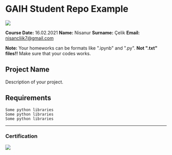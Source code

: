 # GAIH Student Repo Example
![](img/logo.png)

**Course Date:** 16.02.2021
**Name:** Nisanur
**Surname:** Çelik
**Email:** nisancliik7@gmail.com

**Note:** Your homeworks can be formats like ".ipynb" and ".py". **Not ".txt" files!!** Make sure that your codes works.  

## Project Name
Description of your project.

## Requirements
```
Some python libraries
Some python libraries
Some python libraries
```
---

### Certification
![](img/certificate_ex.png)

